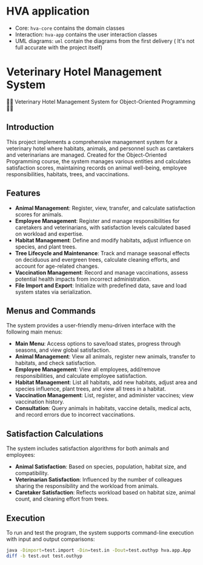 # HVA application 

* Core: `hva-core` contains the domain classes
* Interaction: `hva-app` contains the user interaction classes
* UML diagrams: `uml` contain the diagrams from the first delivery ( It's not full accurate with the project itself)

# Veterinary Hotel Management System

🏨🦁 Veterinary Hotel Management System for Object-Oriented Programming 🐾🌳

## Introduction

This project implements a comprehensive management system for a veterinary hotel where habitats, animals, and personnel such as caretakers and veterinarians are managed. Created for the Object-Oriented Programming course, the system manages various entities and calculates satisfaction scores, maintaining records on animal well-being, employee responsibilities, habitats, trees, and vaccinations.

## Features

- **Animal Management**: Register, view, transfer, and calculate satisfaction scores for animals.
- **Employee Management**: Register and manage responsibilities for caretakers and veterinarians, with satisfaction levels calculated based on workload and expertise.
- **Habitat Management**: Define and modify habitats, adjust influence on species, and plant trees.
- **Tree Lifecycle and Maintenance**: Track and manage seasonal effects on deciduous and evergreen trees, calculate cleaning efforts, and account for age-related changes.
- **Vaccination Management**: Record and manage vaccinations, assess potential health impacts from incorrect administration.
- **File Import and Export**: Initialize with predefined data, save and load system states via serialization.

## Menus and Commands

The system provides a user-friendly menu-driven interface with the following main menus:

- **Main Menu**: Access options to save/load states, progress through seasons, and view global satisfaction.
- **Animal Management**: View all animals, register new animals, transfer to habitats, and check satisfaction.
- **Employee Management**: View all employees, add/remove responsibilities, and calculate employee satisfaction.
- **Habitat Management**: List all habitats, add new habitats, adjust area and species influence, plant trees, and view all trees in a habitat.
- **Vaccination Management**: List, register, and administer vaccines; view vaccination history.
- **Consultation**: Query animals in habitats, vaccine details, medical acts, and record errors due to incorrect vaccinations.

## Satisfaction Calculations

The system includes satisfaction algorithms for both animals and employees:

- **Animal Satisfaction**: Based on species, population, habitat size, and compatibility.
- **Veterinarian Satisfaction**: Influenced by the number of colleagues sharing the responsibility and the workload from animals.
- **Caretaker Satisfaction**: Reflects workload based on habitat size, animal count, and cleaning effort from trees.

## Execution

To run and test the program, the system supports command-line execution with input and output comparisons:

```sh
java -Dimport=test.import -Din=test.in -Dout=test.outhyp hva.app.App
diff -b test.out test.outhyp
